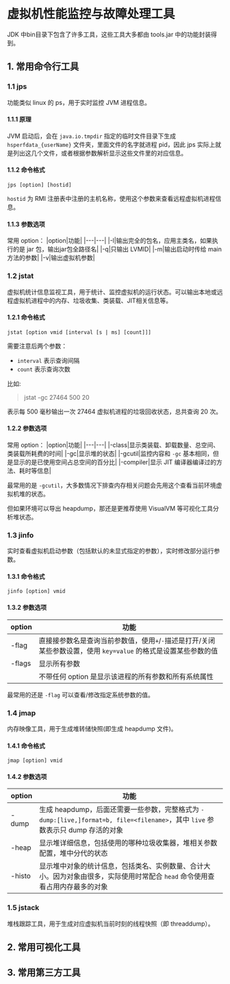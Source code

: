 # 虚拟机性能监控与故障处理工具
JDK 中bin目录下包含了许多工具，这些工具大多都由 tools.jar 中的功能封装得到。

## 1. 常用命令行工具
### 1.1 jps
功能类似 linux 的 ps，用于实时监控 JVM 进程信息。

#### 1.1.1 原理
JVM 启动后，会在 `java.io.tmpdir` 指定的临时文件目录下生成 `hsperfdata_{userName}` 文件夹，里面文件的名字就进程 pid，因此 jps 实际上就是列出这几个文件，或者根据参数解析显示这些文件里的对应信息。

#### 1.1.2 命令格式
```
jps [option] [hostid]
```
`hostid` 为 RMI 注册表中注册的主机名称，使用这个参数来查看远程虚拟机进程信息。

#### 1.1.3 参数选项
常用 option：
|option|功能|
|---|---|
|-l|输出完全的包名，应用主类名，如果执行的是 jar 包，输出jar包全路径名|
|-q|只输出 LVMID|
|-m|输出启动时传给 main 方法的参数|
|-v|输出虚拟机参数|

### 1.2 jstat
虚拟机统计信息监视工具，用于统计、监控虚拟机的运行状态。可以输出本地或远程虚拟机进程中的内存、垃圾收集、类装载、JIT相关信息等。

#### 1.2.1 命令格式
```
jstat [option vmid [interval [s | ms] [count]]]
```

需要注意后两个参数：
* `interval` 表示查询间隔
* `count` 表示查询次数

比如:
> jstat -gc 27464 500 20

表示每 500 毫秒输出一次 27464 虚拟机进程的垃圾回收状态，总共查询 20 次。

#### 1.2.2 参数选项
常用 option：
|option|功能|
|---|---|
|-class|显示类装载、卸载数量、总空间、类装载所耗费的时间|
|-gc|显示堆的状态|
|-gcutil|监控内容和 `-gc` 基本相同，但是显示的是已使用空间占总空间的百分比|
|-compiler|显示 JIT 编译器编译过的方法、耗时等信息|

最常用的是 `-gcutil`，大多数情况下排查内存相关问题会先用这个查看当前环境虚拟机堆的状态。

但如果环境可以导出 heapdump，那还是更推荐使用 VisualVM 等可视化工具分析堆状态。

### 1.3 jinfo
实时查看虚拟机启动参数（包括默认的未显式指定的参数），实时修改部分运行参数。

#### 1.3.1 命令格式
```
jinfo [option] vmid
```

#### 1.3.2 参数选项
|option|功能|
|---|---|
|-flag|直接接参数名是查询当前参数值，使用`+`/`-`描述是打开/关闭某些参数设置，使用 `key=value` 的格式是设置某些参数的值|
|-flags|显示所有参数|
||不带任何 option 是显示该进程的所有参数和所有系统属性|

最常用的还是 `-flag` 可以查看/修改指定系统参数的值。

### 1.4 jmap
内存映像工具，用于生成堆转储快照(即生成 heapdump 文件)。

#### 1.4.1 命令格式
```
jmap [option] vmid
```

#### 1.4.2 参数选项
|option|功能|
|---|---|
|-dump|生成 heapdump，后面还需要一些参数，完整格式为 `-dump:[live,]format=b, file=<filename>`，其中 `live` 参数表示只 dump 存活的对象|
|-heap|显示堆详细信息，包括使用的哪种垃圾收集器，堆相关参数配置，堆中分代的状态|
|-histo|显示堆中对象的统计信息，包括类名、实例数量、合计大小。因为对象由很多，实际使用时常配合 `head` 命令使用查看占用内存最多的对象|

### 1.5 jstack
堆栈跟踪工具，用于生成对应虚拟机当前时刻的线程快照（即 threaddump）。


## 2. 常用可视化工具
## 3. 常用第三方工具
